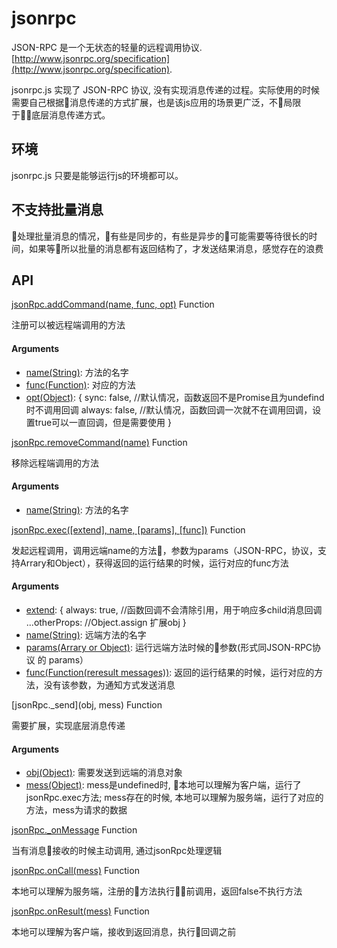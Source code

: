 # jsonrpc

JSON-RPC 是一个无状态的轻量的远程调用协议.  [http://www.jsonrpc.org/specification](http://www.jsonrpc.org/specification).

jsonrpc.js 实现了 JSON-RPC 协议, 没有实现消息传递的过程。实际使用的时候需要自己根据消息传递的方式扩展，也是该js应用的场景更广泛，不局限于底层消息传递方式。

## 环境

jsonrpc.js 只要是能够运行js的环境都可以。

## 不支持批量消息

处理批量消息的情况，有些是同步的，有些是异步的可能需要等待很长的时间，如果等所以批量的消息都有返回结构了，才发送结果消息，感觉存在的浪费

## API    

[jsonRpc.addCommand(name, func, opt)]() Function

注册可以被远程端调用的方法

#### Arguments
- [name(String)](): 方法的名字
- [func(Function)](): 对应的方法
- [opt(Object)](): 
    {
        sync: false, //默认情况，函数返回不是Promise且为undefind时不调用回调
        always: false, //默认情况，函数回调一次就不在调用回调，设置true可以一直回调，但是需要使用
    }


[jsonRpc.removeCommand(name)]() Function

移除远程端调用的方法

#### Arguments
- [name(String)](): 方法的名字


[jsonRpc.exec([extend], name, [params], [func])]() Function

发起远程调用，调用远端name的方法，参数为params（JSON-RPC，协议，支持Arrary和Object），获得返回的运行结果的时候，运行对应的func方法

#### Arguments
- [extend](): 
    {
        always: true, //函数回调不会清除引用，用于响应多child消息回调
        ...otherProps: //Object.assign 扩展obj
    }
- [name(String)](): 远端方法的名字
- [params(Arrary or Object)](): 运行远端方法时候的参数(形式同JSON-RPC协议 的 params）
- [func(Function(reresult messages))](): 返回的运行结果的时候，运行对应的方法，没有该参数，为通知方式发送消息

[jsonRpc._send](obj, mess) Function 

需要扩展，实现底层消息传递

#### Arguments
- [obj(Object)](): 需要发送到远端的消息对象
- [mess(Object)](): mess是undefined时, 本地可以理解为客户端，运行了jsonRpc.exec方法; mess存在的时候, 本地可以理解为服务端，运行了对应的方法，mess为请求的数据


[jsonRpc._onMessage](str) Function

当有消息接收的时候主动调用, 通过jsonRpc处理逻辑


[jsonRpc.onCall(mess)]() Function  

本地可以理解为服务端，注册的方法执行前调用，返回false不执行方法

[jsonRpc.onResult(mess)]() Function  

本地可以理解为客户端，接收到返回消息，执行回调之前